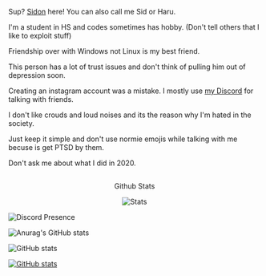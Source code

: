 Sup? [Sidon](https://www.youtube.com/watch?v=dQw4w9WgXcQ) here! You can also call me Sid or Haru. 

I'm a student in HS and codes sometimes has hobby. (Don't tell others that I like to exploit stuff) 

Friendship over with Windows not Linux is my best friend. 

This person has a lot of trust issues and don't think of pulling him out of depression soon. 

Creating an instagram account was a mistake. I mostly use [my Discord](https://discord.com/users/728604179186188368) for talking with friends. 

I don't like crouds and loud noises and its the reason why I'm hated in the society. 

Just keep it simple and don't use normie emojis while talking with me becuse is get PTSD by them.

Don't ask me about what I did in 2020.


<p align="center">
 <h2 align="center">
 </h2>
 <p align="center">
  Github Stats
 </p>
</p>
<p align="center">
 <img src="https://github-readme-stats.vercel.app/api?username=SidonTheTroll&count_private=true&show_icons=true&line_height=20&show_icons=true&theme=merko" align="center" alt="Stats" />
</p>

![Discord Presence](https://lanyard.cnrad.dev/api/728604179186188368)

![Anurag's GitHub stats](https://github-readme-stats.vercel.app/api?username=SidonTheTroll)

![GitHub stats](https://github-readme-stats.vercel.app/api?username=SidonTheTroll&show_icons=true&theme=merko)



<p dir="auto"><a target="_blank" rel="noopener noreferrer" href="https://camo.githubusercontent.com/40c335a6c6c4a9cbade9a56d4d59ee5e337b88fc9a6e5fc409c04915462bcd48/68747470733a2f2f6769746875622d726561646d652d73746174732e76657263656c2e6170702f6170693f757365726e616d653d5369646f6e54686554726f6c6c2673686f775f69636f6e733d74727565267468656d653d6d65726b6f"><img src="https://camo.githubusercontent.com/40c335a6c6c4a9cbade9a56d4d59ee5e337b88fc9a6e5fc409c04915462bcd48/68747470733a2f2f6769746875622d726561646d652d73746174732e76657263656c2e6170702f6170693f757365726e616d653d5369646f6e54686554726f6c6c2673686f775f69636f6e733d74727565267468656d653d6d65726b6f" alt="GitHub stats" data-canonical-src="https://github-readme-stats.vercel.app/api?username=SidonTheTroll&amp;show_icons=true&amp;theme=merko" style="max-width: 100%;"></a></p>
